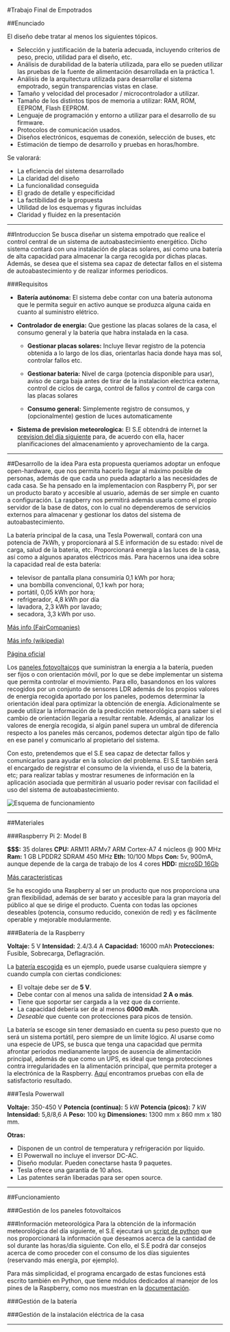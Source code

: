 #Trabajo Final de Empotrados

##Enunciado

El diseño debe tratar al menos los siguientes tópicos.

* Selección y justificación de la batería adecuada, incluyendo criterios de peso, precio, utilidad para el diseño, etc.
* Análisis de durabilidad de la batería utilizada, para ello se pueden utilizar las pruebas de la fuente de alimentación desarrollada en la práctica 1.
* Análisis de la arquitectura utilizada para desarrollar el sistema empotrado, según transparencias vistas en clase.
* Tamaño y velocidad del procesador / microcontrolador a utilizar.
* Tamaño de los distintos tipos de memoria a utilizar: RAM, ROM, EEPROM, Flash EEPROM.
* Lenguaje de programación y entorno a utilizar para el desarrollo de su firmware.
* Protocolos de comunicación usados.
* Diseños electrónicos, esquemas de conexión, selección de buses, etc
* Estimación de tiempo de desarrollo y pruebas en horas/hombre.

Se valorará:

* La eficiencia del sistema desarrollado
* La claridad del diseño
* La funcionalidad conseguida
* El grado de detalle y especificidad
* La factibilidad de la propuesta
* Utilidad de los esquemas y figuras incluidas
* Claridad y fluidez en la presentación

------------------------

##Introduccion
Se busca diseñar un sistema empotrado que realice el control central de un sistema de autoabastecimiento energético. Dicho sistema contará con una instalación de placas solares, así como una batería de alta capacidad para almacenar la carga recogida por dichas placas. Además, se desea que el sistema sea capaz de detectar fallos en el sistema de autoabastecimiento y de realizar informes periodicos.

###Requisitos
* **Batería autónoma:** El sistema debe contar con una batería autonoma que le permita seguir en activo aunque se produzca alguna caida en cuanto al suministro elétrico. 

* **Controlador de energia:** Que gestione las placas solares de la casa, el consumo general y la bateria que habra instalada en la casa.

    * **Gestionar placas solares:** Incluye llevar registro de la potencia obtenida a lo largo de los dias, orientarlas hacia donde haya mas sol, controlar fallos etc.

    * **Gestionar bateria:** Nivel de carga (potencia disponible para usar), aviso de carga baja antes de tirar de la instalacion electrica externa, control de ciclos de carga, control de fallos y control de carga con las placas solares

    * **Consumo general:** Simplemente registro de consumos, y (opcionalmente) gestion de luces automaticamente

* **Sistema de prevision meteorologica:** El S.E obtendrá de internet la [prevision del día siguiente][info-meteo] para, de acuerdo con ella, hacer planificaciones del almacenamiento y aprovechamiento de la carga.

------------------------

##Desarrollo de la idea
Para esta propuesta queriamos adoptar un enfoque open-hardware, que nos permita hacerlo llegar al máximo posible de personas, además de que cada uno pueda adaptarlo a las necesidades de cada casa. Se ha pensado en la implementacion con Raspberry Pi, por ser un producto barato y accesible al usuario, además de ser simple en cuanto a configuración. La raspberry nos permitirá además usarla como el propio servidor de la base de datos, con lo cual no dependeremos de servicios externos para almacenar y gestionar los datos del sistema de autoabastecimiento. 

La batería principal de la casa, una Tesla Powerwall, contará con una potencia de 7kWh, y proporcionará al S.E información de su estado: nivel de carga, salud de la bateria, etc. Proporcionará energía a las luces de la casa, así como a algunos aparatos eléctricos más. Para hacernos una idea sobre la capacidad real de esta batería:

* televisor de pantalla plana consumiría 0,1 kWh por hora;
* una bombilla convencional, 0,1 kwh por hora;
* portátil, 0,05 kWh por hora;
* refrigerador, 4,8 kWh por día
* lavadora, 2,3 kWh por lavado;
* secadora, 3,3 kWh por uso.

[Más info (FairCompanies)][Tesla-bat] 

[Más info (wikipedia)][Tesla-bat2] 

[Página oficial][Tesla-off]

Los [paneles fotovoltaicos][panelsinfo] que suministran la energia a la batería, pueden ser fijos o con orientación móvil, por lo que se debe implementar un sistema que permita controlar el movimiento. Para ello, basandonos en los valores recogidos por un conjunto de sensores LDR además de los propios valores de energia recogida aportado por los paneles, podemos determinar la orientación ideal para optimizar la obtención de energía.  Adicionalmente se puede utilizar la información de la predicción meteorológica para saber si el cambio de orientación llegaría a resultar rentable. Además, al analizar los valores de energía recogida, si algún panel supera un umbral de diferencia respecto a los paneles más cercanos, podemos detectar algún tipo de fallo en ese panel y comunicarlo al propietario del sistema.

Con esto, pretendemos que el S.E sea capaz de detectar fallos y comunicarlos para ayudar en la solucion del problema. El S.E también será el encargado de registrar el consumo de la vivienda, el uso de la bateria, etc; para realizar tablas y mostrar resumenes de información en la aplicación asociada que permitirán al usuario poder revisar con facilidad el uso del sistema de autoabastecimiento.

![Esquema de funcionamiento][EsquemaFuncionamiento]

-------------------------------------------------

##Materiales

###Raspberry Pi 2: Model B

**$$$:** 35 dolares
**CPU:** ARM11 ARMv7 ARM Cortex-A7 4 núcleos @ 900 MHz 
**Ram:** 1 GB LPDDR2 SDRAM 450 MHz 
**Eth:** 10/100 Mbps 
**Con:** 5v, 900mA, aunque depende de la carga de trabajo de los 4 cores 
**HDD:** [microSD 16Gb][microSD] 

[Más caracteristicas][Rasp2B]

Se ha escogido una Raspberry al ser un producto que nos proporciona una gran flexibilidad, además de ser barato y accesible para la gran mayoría del público al que se dirige el producto. Cuenta con todas las opciones deseables (potencia, consumo reducido, conexión de red) y es fácilmente operable y mejorable modularmente.

###Batería de la Raspberry

**Voltaje:** 5 V
**Intensidad:** 2.4/3.4 A
**Capacidad:** 16000 mAh
**Protecciones:** Fusible, Sobrecarga, Deflagración.

La [batería escogida][bateria] es un ejemplo, puede usarse cualquiera siempre y cuando cumpla con ciertas condiciones:

* El voltaje debe ser de **5 V**.
* Debe contar con al menos una salida de intensidad **2 A o más**.
* Tiene que soportar ser cargada a la vez que da corriente.
* La capacidad debería ser de al menos **6000 mAh**.
* *Deseable* que cuente con protecciones para picos de tensión.

La batería se escoge sin tener demasiado en cuenta su peso puesto que no será un sistema portátil, pero siempre de un límite lógico. Al usarse como una especie de UPS, se busca que tenga una capacidad que permita afrontar periodos medianamente largos de ausencia de alimentación principal, además de que como un UPS, es ideal que tenga protecciones contra irregularidades en la alimentación principal, que permita proteger a la electrónica de la Raspberry. [Aquí][InfoBatt] encontramos pruebas con ella de satisfactorio resultado.

###Tesla Powerwall

**Voltaje:** 350-450 V
**Potencia (continua):** 5 kW 
**Potencia (picos):** 7 kW
**Intensidad:** 5,8/8,6 A
**Peso:** 100 kg 
**Dimensiones:** 1300 mm x 860 mm x 180 mm.

**Otras:**

* Disponen de un control de temperatura y refrigeración por líquido.
* El Powerwall no incluye el inversor DC-AC.
* Diseño modular. Pueden conectarse hasta 9 paquetes. 
* Tesla ofrece una garantía de 10 años.
* Las patentes serán liberadas para ser open source.

------------------------

##Funcionamiento

###Gestión de los paneles fotovoltaicos

###Información meteorológica
Para la obtención de la información meteorológica del día siguiente, el S.E ejecutará un [script de python][script-meteo] que nos proporcionará la información que deseamos acerca de la cantidad de sol durante las horas/dia siguiente. Con ello, el S.E podrá dar consejos acerca de como proceder con el consumo de los días siguientes (reservando más energía, por ejemplo).

Para más simplicidad, el programa encargado de estas funciones está escrito también en Python, que tiene módulos dedicados al manejor de los pines de la Raspberry, como nos muestran en la [documentación][pythonrasp].

###Gestión de la batería

###Gestión de la instalación eléctrica de la casa


-------------------------------------------------------------------------------------------------------------------------------------------------

[OPENSOFTHARDWARE]:http://www.open-electronics.org/wp-content/uploads/2013/02/OSS-OSHW-logo.jpg
[OPENSOFTWARE]: https://upload.wikimedia.org/wikipedia/commons/thumb/4/42/Opensource.svg/2000px-Opensource.svg.png
[OPENHARDWARE]: https://upload.wikimedia.org/wikipedia/commons/thumb/f/fd/Open-source-hardware-logo.svg/2000px-Open-source-hardware-logo.svg.png
[RASPBERRY]: https://upload.wikimedia.org/wikipedia/en/thumb/c/cb/Raspberry_Pi_Logo.svg/810px-Raspberry_Pi_Logo.svg.png
[PYTHON]: https://upload.wikimedia.org/wikipedia/commons/thumb/c/c3/Python-logo-notext.svg/1024px-Python-logo-notext.svg.png

[Tesla-bat]: http://faircompanies.com/blogs/view/tesla-powerwall-una-bateria-domestica-entre-casa-y-el-coche/
[Tesla-bat2]: https://es.wikipedia.org/wiki/Tesla_Powerwall
[Tesla-off]: https://www.teslamotors.com/powerwall
[EsquemaFuncionamiento]: https://github.com/AndresCidoncha/Sistemas-Empotrados/blob/master/Trabajo%20Final/EsquemaFinal.png?raw=true
[info-meteo]: http://www.eltiempo.tv/Santa-Cruz-de-Tenerife/Santa-Cruz-de-Tenerife.html
[panelsinfo]: http://www.sfe-solar.com/paneles-solares-fotovoltaicos/solon/solon-black-220-16-240-245-250w/
[Rasp2B]: http://www.xatakahome.com/trucos-y-bricolaje-smart/probamos-la-nueva-raspberry-pi-2-a-fondo
[microSD]: http://www.amazon.es/Samsung-Evo-MB-SP16D-EU-Tarjeta/dp/B00J4G88ZU/ref=sr_1_6?s=electronics-accessories&ie=UTF8&qid=1452540757&sr=1-6&keywords=sd+clase+10
[bateria]: http://www.tecknet.co.uk/iep1500-black-new.html
[InfoBatt]: http://blog.myombox.com/connected-objects/test-and-comparison-of-6-external-batteries-for-raspberry-pi-smartphones-and-tablets
[script-meteo]: https://github.com/AndresCidoncha/Sistemas-Empotrados/blob/master/Trabajo%20Final/get-meteo.py
[pythonrasp]: https://www.raspberrypi.org/documentation/usage/python/more.md
